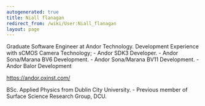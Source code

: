 ```yaml
---
autogenerated: true
title: Niall flanagan
redirect_from: /wiki/User:Niall_flanagan
layout: page
---
```


Graduate Software Engineer at Andor Technology. Development Experience
with sCMOS Camera Technology; - Andor SDK3 Developer. - Andor
Sona/Marana BV6 Development. - Andor Sona/Marana BV11 Development. -
Andor Balor Development

<https://andor.oxinst.com/>

BSc. Applied Physics from Dublin City University. - Previous member of
Surface Science Research Group, DCU.
